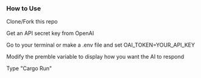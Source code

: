 ### How to Use

Clone/Fork this repo

Get an API secret key from OpenAI

Go to your terminal or make a .env file and set OAI_TOKEN=YOUR_API_KEY

Modify the premble variable to display how you want the AI to respond

Type "Cargo Run"

